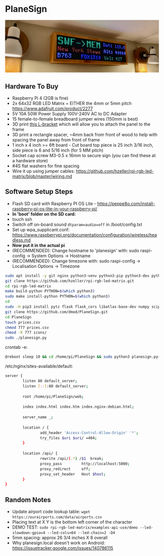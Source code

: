# PlaneSign

![Image](.data/planesign.jpeg)

## Hardware To Buy

- Raspberry Pi 4 (2GB is fine)
- 2x 64x32 RGB LED Matrix = EITHER the 4mm or 5mm pitch <https://www.adafruit.com/product/2277>
- 5V 10A 50W Power Supply 100V-240V AC to DC Adapter
- 15 female-to-female breadboard jumper wires (150mm is best)
- 3D print [this L-bracket](.data/adjustable_L_bracket.stl) which will allow you to attach the panel to the frame
- 3D print a rectangle spacer, ~4mm back from front of wood to help with spacing the panel away from front of frame
- 1 inch x 4 inch >= 6ft board - Cut board top piece is 25 inch 3/16 inch, side piece is 6 and 5/16 inch (for 5 MM pitch)
- Socket cap screw M3-0.5 x 16mm to secure sign (you can find these at a hardware store)
- #4S flat washers for fine spacing
- Wire it up using jumper cables: <https://github.com/hzeller/rpi-rgb-led-matrix/blob/master/wiring.md>

## Software Setup Steps

- Flash SD card with Raspberry PI OS Lite - <https://peppe8o.com/install-raspberry-pi-os-lite-in-your-raspberry-pi/>
- **In 'boot' folder on the SD card:** 
- touch ssh
- Switch off on-board sound `dtparam=audio=off` in /boot/config.txt
- Set up wpa_supplicant.conf: <https://www.raspberrypi.org/documentation/configuration/wireless/headless.md>
- **Now put it in the actual pi**
- (RECOMMENDED): Change hostname to 'planesign' with: sudo raspi-config -> System Options -> Hostname
- (RECOMMENDED): Change timezone with: sudo raspi-config -> Localisation Options -> Timezone


```sh
sudo apt install -y git nginx python3-venv python3-pip python3-dev python3-pillow
git clone https://github.com/hzeller/rpi-rgb-led-matrix.git
cd rpi-rgb-led-matrix
make build-python PYTHON=$(which python3)
sudo make install-python PYTHON=$(which python3)
cd
sudo -H pip3 install pytz flask flask_cors libatlas-base-dev numpy scipy yfinance favicon
git clone https://github.com/dmod/PlaneSign.git
cd PlaneSign
touch prices.csv
chmod 777 prices.csv
chmod -R 777 icons/
sudo ./planesign.py
```

crontab -e:

```sh
@reboot sleep 10 && cd /home/pi/PlaneSign && sudo python3 planesign.py>/dev/null 2>&1
```

/etc/nginx/sites-available/default:

```sh
server {
        listen 80 default_server;
        listen [::]:80 default_server;

        root /home/pi/PlaneSign/web;

        index index.html index.htm index.nginx-debian.html;

        server_name _;

        location / {
                add_header 'Access-Control-Allow-Origin' '*';
                try_files $uri $uri/ =404;
        }

        location /api/ {
                rewrite /api/(.*) /$1  break;
                proxy_pass         http://localhost:5000;
                proxy_redirect     off;
                proxy_set_header   Host $host;
        }
}
```

## Random Notes

- Update airport code lookup table: `wget https://ourairports.com/data/airports.csv`
- Placing text at X Y is the bottom left corner of the character
- DEMO TEST: `sudo rpi-rgb-led-matrix/examples-api-use/demo --led-slowdown-gpio=4 --led-cols=64 --led-chain=2 -D4`
- 5mm spacing: approx 26 3/4 inches X 8 overall
- Why planesign.local doesn't work on Android: <https://issuetracker.google.com/issues/140786115>
